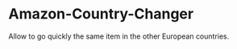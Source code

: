 Amazon-Country-Changer
======================

Allow to go quickly the same item in the other European countries.